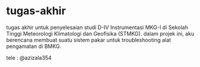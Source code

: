 # tugas-akhir
tugas akhir untuk penyelesaian studi D-IV Instrumentasi MKG-I di Sekolah Tinggi Meteorologi Klimatologi dan Geofisika (STMKG). dalam projek ini, aku berencana membuat suatu sistem pakar untuk troubleshooting alat pengamatan di BMKG.

tele : @azizala354
